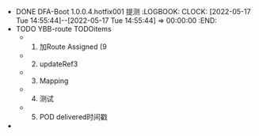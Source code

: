 - DONE DFA-Boot 1.0.0.4.hotfix001 提测
  :LOGBOOK:
  CLOCK: [2022-05-17 Tue 14:55:44]--[2022-05-17 Tue 14:55:44] =>  00:00:00
  :END:
- TODO YBB-route TODOitems
	- 1) 加Route Assigned (9
	- 2) updateRef3
	- 3) Mapping
	- 4) 测试
	- 5) POD delivered时间戳
-